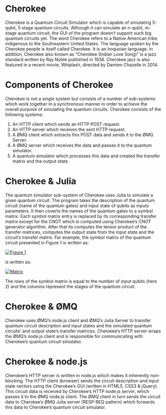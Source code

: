 # Cherokee

Cherokee is a Quantum Circuit Simulator which is capable of simulating 5-qubit, 5 stage quantum circuits. Although it can simulate an n-qubit, m-stage quantum circuit, the GUI of the program doesn’t support such big quantum circuits yet. The word Cherokee refers to a Native American tribe indigenous to the Southeastern United States. The language spoken by the Cherokee people is itself called Cherokee. It is an Iroquoian language. In addition, Cherokee also known as “Cherokee (Indian Love Song)” is a jazz standard written by Ray Noble published in 1938. Cherokee jazz is also featured in a recent movie, Whiplash, directed by Damien Chazelle in 2014. 

# Components of Cherokee

Cherokee is not a single system but consists of a number of sub-systems which work together in a synchronous manner in order to achieve the overall purpose of simulating the quantum circuits. Cherokee consists of the following systems:
  1.	An HTTP client which sends an HTTP POST request. 
  2.	An HTTP server which receives the sent HTTP request.
  3.	A ØMQ client which extracts this POST data and sends it to the ØMQ Server.
  4.	A ØMQ server which receives the data and passes it to the quantum simulator.   
  5.	A quantum simulator which processes this data and created the transfer matrix and the output state.

# Cherokee & Julia

The quantum simulator sub-system of Cherokee uses Julia to simulate a given quantum circuit. The program takes the description of the quantum circuit (name of the quantum gates) and input state of qubits as inputs parameters. It then coverts the names of the quantum gates to a symbol matrix. Each symbol matrix entry is replaced by its corresponding transfer matrix except for the CNOT which is computed using Cherokee’s CNOT generator algorithm. After that its computes the tensor product of the transfer matrices, computes the output state from the input state and the circuit’s transfer matrix. For example, the symbol matrix of the quantum circuit presented in Figure 1 is written as:

[![Figure 1](https://s5.postimg.org/3v41endhj/test_ckt.png)](https://postimg.org/image/4xe7x6war/)

is written as:

[![Matrix](https://s5.postimg.org/86x8he9s7/matrix.gif)](https://postimg.org/image/xppkuetc3/)

The rows of the symbol matrix is equal to the number of input qubits (here 2) and the columns represent the stages of the quantum circuit.

# Cherokee & ØMQ

Cherokee uses ØMQ’s node.js client and ØMQ’s Julia Server to transfer quantum circuit description and input states and the simulated quantum circuits’ and output state’s transfer matrices. Cherokee’s HTTP server wraps the ØMQ’s node.js client and is responsible for communicating with Cherokee’s quantum circuit simulator.

# Cherokee & node.js

Cherokee’s HTTP server is written in node.js which makes it inherently non-blocking. The HTTP client (browser) sends the circuit description and input state vectors using the Cherokee’s GUI (written in HTML5, CSS3 & jQuery). This circuit data is received by Cherokee’s HTTP node.js server, which passes it to the ØMQ node.js client. The ØMQ client in turn sends the circuit data to Cherokee’s ØMQ Julia server (RESP-REQ pattern) which forwards this data to Cherokee’s quantum circuit simulator.

